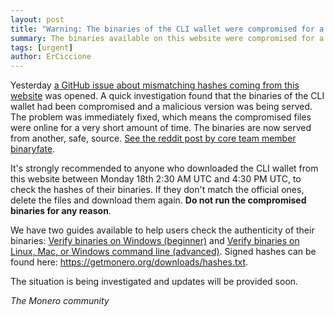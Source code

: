 ```yaml
---
layout: post
title: "Warning: The binaries of the CLI wallet were compromised for a short time"
summary: The binaries available on this website were compromised for a short time
tags: [urgent]
author: ErCiccione
---
```


Yesterday [a GitHub issue about mismatching hashes coming from this website](https://github.com/monero-project/monero/issues/6151) was opened. A quick investigation found that the binaries of the CLI wallet had been compromised and a malicious version was being served. The problem was immediately fixed, which means the compromised files were online for a very short amount of time. The binaries are now served from another, safe, source. [See the reddit post by core team member binaryfate](https://www.reddit.com/r/Monero/comments/dyfozs/security_warning_cli_binaries_available_on/).

It's strongly recommended to anyone who downloaded the CLI wallet from this website between Monday 18th 2:30 AM UTC and 4:30 PM UTC, to check the hashes of their binaries. If they don't match the official ones, delete the files and download them again. <b>Do not run the compromised binaries for any reason</b>.

We have two guides available to help users check the authenticity of their binaries: <a href="{{site.baseurl}}/resources/user-guides/verification-windows-beginner.html">Verify binaries on Windows (beginner)</a> and <a href="{{site.baseurl}}/resources/user-guides/verification-allos-advanced.html">Verify binaries on Linux, Mac, or Windows command line (advanced)</a>. Signed hashes can be found here: https://getmonero.org/downloads/hashes.txt.

The situation is being investigated and updates will be provided soon.

<i>The Monero community</i>
